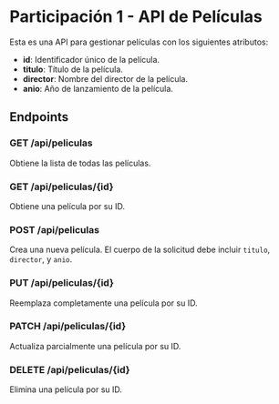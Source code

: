# Participación 1 - API de Películas

Esta es una API para gestionar películas con los siguientes atributos:

- **id**: Identificador único de la película.
- **titulo**: Título de la película.
- **director**: Nombre del director de la película.
- **anio**: Año de lanzamiento de la película.

## Endpoints

### GET /api/peliculas

Obtiene la lista de todas las películas.

### GET /api/peliculas/{id}

Obtiene una película por su ID.

### POST /api/peliculas

Crea una nueva película. El cuerpo de la solicitud debe incluir `titulo`, `director`, y `anio`.

### PUT /api/peliculas/{id}

Reemplaza completamente una película por su ID.

### PATCH /api/peliculas/{id}

Actualiza parcialmente una película por su ID.

### DELETE /api/peliculas/{id}

Elimina una película por su ID.
